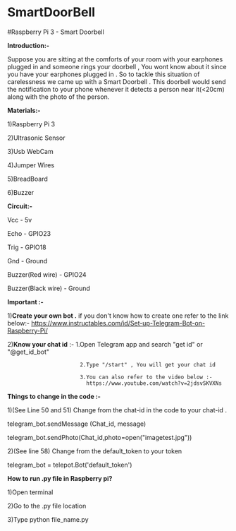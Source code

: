 # SmartDoorBell
#Raspberry Pi 3 - Smart Doorbell

**Introduction:-**


Suppose you are sitting at the comforts of your room with your earphones plugged in and someone rings your doorbell , You wont know about it since you have your earphones plugged in . So to tackle this situation of carelessness we came up with a Smart Doorbell . This doorbell would send the notification to your phone whenever it detects a person near it(<20cm) along with the photo of the person. 

**Materials:-**


1)Raspberry Pi 3

2)Ultrasonic Sensor

3)Usb WebCam

4)Jumper Wires

5)BreadBoard

6)Buzzer


**Circuit:-**


Vcc - 5v

Echo - GPIO23

Trig - GPIO18

Gnd - Ground

Buzzer(Red wire) - GPIO24

Buzzer(Black wire) - Ground

**Important :-**


1)**Create your own bot .** if you don't know how to create one refer to the link below:-
  https://www.instructables.com/id/Set-up-Telegram-Bot-on-Raspberry-Pi/
  
2)**Know your chat id** :- 1.Open Telegram app and search "get id" or  "@get_id_bot"

                           2.Type "/start" , You will get your chat id
                       
                           3.You can also refer to the video below :-
                             https://www.youtube.com/watch?v=2jdsvSKVXNs


**Things to change in the code :-**


1)(See Line 50 and 51) Change from the chat-id in the code to your chat-id . 
  
  telegram_bot.sendMessage (Chat_id, message)
  
  telegram_bot.sendPhoto(Chat_id,photo=open("imagetest.jpg"))
  
2)(See line 58) Change from the default_token to your token 
  
  telegram_bot = telepot.Bot('default_token')


**How to run .py file in Raspberry pi?**


1)Open terminal

2)Go to the .py file location

3)Type python file_name.py
